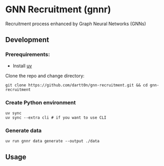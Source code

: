 # GNN Recruitment (gnnr)
Recruitment process enhanced by Graph Neural Networks (GNNs)

## Development
### Prerequirements:
- Install [uv](https://docs.astral.sh/uv/)

Clone the repo and change directory:
```shell
git clone https://github.com/dartt0n/gnn-recruitment.git && cd gnn-recruitment
```

### Create Python environment
```shell
uv sync
uv sync --extra cli # if you want to use CLI
```

### Generate data
```shell
uv run gnnr data generate --output ./data
```


## Usage
